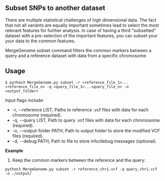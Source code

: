 ## Subset SNPs to another dataset

There are multiple statistical challenges of high dimensional data. The fact that not all variants are equally important sometimes lead to select the most relevant features for further analysis. In case of having a third "subsetted" dataset with a pre-selection of the important features, you can subset your your data to the common features.

MergeGenome subset command filters the common markers between a query and a reference dataset with data from a specific chromosome.

## Usage

```
$ python3 MergeGenome.py subset -r <reference_file_1>...<reference_file_n> -q <query_file_1>...<query_file_n> -o <output_folder>
```

Input flags include:

* -r, --reference LIST, Paths to reference .vcf files with data for each chromosome (required).
* -q, --query LIST, Path to query .vcf files with data for each chromosome (required).
* -o, --output-folder PATH, Path to output folder to store the modified VCF files (required).
* -d, --debug PATH, Path to file to store info/debug messages (optional).

**Example**

1. Keep the common markers between the reference and the query:

```
python3 MergeGenome.py subset -r reference_chr1.vcf -q query_chr1.vcf -o ./output/
```
